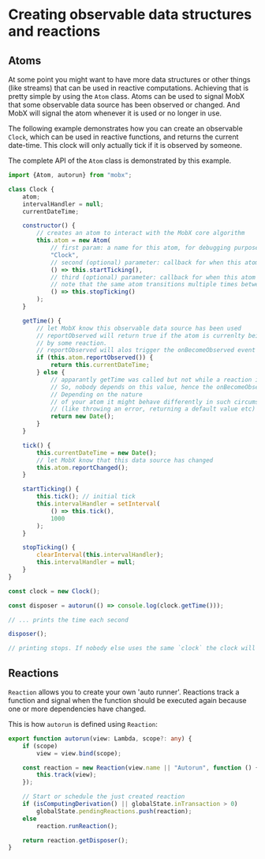 # Creating observable data structures and reactions

## Atoms

At some point you might want to have more data structures or other things (like streams) that can be used in reactive computations.
Achieving that is pretty simple by using the `Atom` class.
Atoms can be used to signal MobX that some observable data source has been observed or changed.
And MobX will signal the atom whenever it is used or no longer in use.

The following example demonstrates how you can create an observable `Clock`, which can be used in reactive functions,
and returns the current date-time.
This clock will only actually tick if it is observed by someone.

The complete API of the `Atom` class is demonstrated by this example.

```javascript
import {Atom, autorun} from "mobx";

class Clock {
	atom;
	intervalHandler = null;
	currentDateTime;

	constructor() {
		// creates an atom to interact with the MobX core algorithm
		this.atom =	new Atom(
			// first param: a name for this atom, for debugging purposes
			"Clock",
			// second (optional) parameter: callback for when this atom transitions from unobserved to observed.
			() => this.startTicking(),
			// third (optional) parameter: callback for when this atom transitions from observed to unobserved
			// note that the same atom transitions multiple times between these two states
			() => this.stopTicking()
		);
	}

	getTime() {
		// let MobX know this observable data source has been used
        // reportObserved will return true if the atom is currenlty being observed
        // by some reaction.
        // reportObserved will alos trigger the onBecomeObserved event handler (startTicking) if needed
		if (this.atom.reportObserved()) {
            return this.currentDateTime;
        } else {
            // apparantly getTime was called but not while a reaction is running.
            // So, nobody depends on this value, hence the onBecomeObserved handler (startTicking) won't be fired
            // Depending on the nature
            // of your atom it might behave differently in such circumstances
            // (like throwing an error, returning a default value etc)
		    return new Date();
        }
	}

	tick() {
		this.currentDateTime = new Date();
		// let MobX know that this data source has changed
		this.atom.reportChanged();
	}

	startTicking() {
		this.tick(); // initial tick
        this.intervalHandler = setInterval(
			() => this.tick(),
			1000
		);
	}

	stopTicking() {
		clearInterval(this.intervalHandler);
		this.intervalHandler = null;
	}
}

const clock = new Clock();

const disposer = autorun(() => console.log(clock.getTime()));

// ... prints the time each second

disposer();

// printing stops. If nobody else uses the same `clock` the clock will stop ticking as well.
```

## Reactions

`Reaction` allows you to create your own 'auto runner'.
Reactions track a function and signal when the function should be executed again because one or more dependencies have changed.



This is how `autorun` is defined using `Reaction`:

```typescript
export function autorun(view: Lambda, scope?: any) {
	if (scope)
		view = view.bind(scope);

	const reaction = new Reaction(view.name || "Autorun", function () {
		this.track(view);
	});

	// Start or schedule the just created reaction
	if (isComputingDerivation() || globalState.inTransaction > 0)
		globalState.pendingReactions.push(reaction);
	else
		reaction.runReaction();

	return reaction.getDisposer();
}
```
